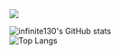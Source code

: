 
<img src="https://github.com/infinite130/infinite130/assets/170077424/cda50dca-4502-4cb9-b1cb-028a4271e93d">



![infinite130's GitHub stats](https://github-readme-stats.vercel.app/api?username=infinite130&show_icons=true)
<br>
![Top Langs](https://github-readme-stats.vercel.app/api/top-langs/?username=infinite130&hide_progress=true)